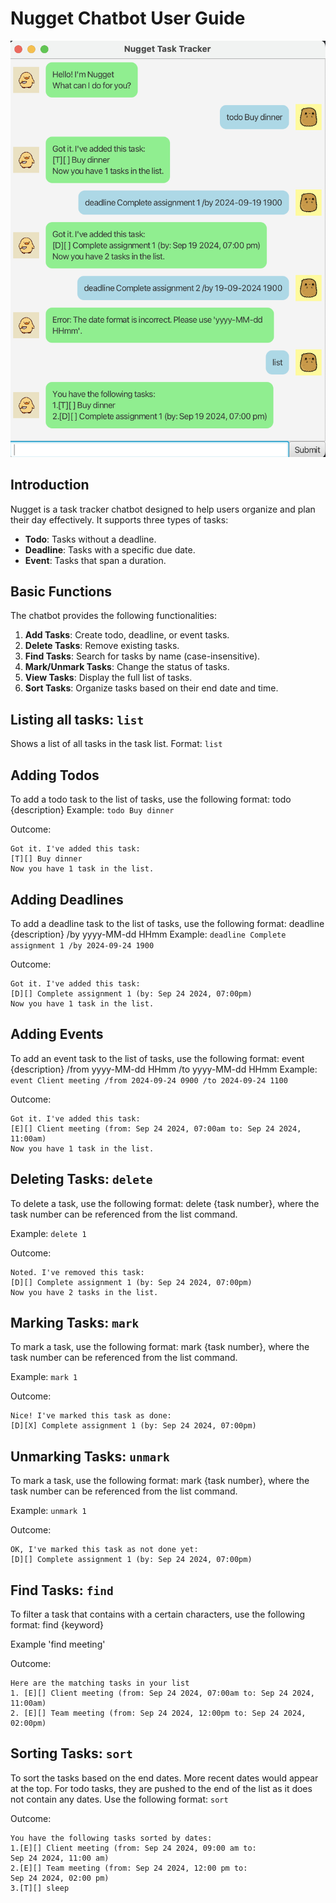 # Nugget Chatbot User Guide
![Ui.png](Ui.png)
## Introduction
Nugget is a task tracker chatbot designed to help users organize and plan their day effectively. It supports three types of tasks:
- **Todo**: Tasks without a deadline.
- **Deadline**: Tasks with a specific due date.
- **Event**: Tasks that span a duration.

## Basic Functions
The chatbot provides the following functionalities:
1. **Add Tasks**: Create todo, deadline, or event tasks.
2. **Delete Tasks**: Remove existing tasks.
3. **Find Tasks**: Search for tasks by name (case-insensitive).
4. **Mark/Unmark Tasks**: Change the status of tasks.
5. **View Tasks**: Display the full list of tasks.
6. **Sort Tasks**: Organize tasks based on their end date and time.

## Listing all tasks: `list`
Shows a list of all tasks in the task list.
Format: `list`

## Adding Todos
To add a todo task to the list of tasks, use the following format:
todo {description}
Example: `todo Buy dinner`

Outcome:
```
Got it. I've added this task:
[T][] Buy dinner
Now you have 1 task in the list.
```
## Adding Deadlines
To add a deadline task to the list of tasks, use the following format:
deadline {description} /by yyyy-MM-dd HHmm
Example: `deadline Complete assignment 1 /by 2024-09-24 1900`

Outcome:
```
Got it. I've added this task:
[D][] Complete assignment 1 (by: Sep 24 2024, 07:00pm)
Now you have 1 task in the list.
```

## Adding Events
To add an event task to the list of tasks, use the following format:
event {description} /from yyyy-MM-dd HHmm /to yyyy-MM-dd HHmm
Example: `event Client meeting /from 2024-09-24 0900 /to 2024-09-24 1100`

Outcome:
```
Got it. I've added this task:
[E][] Client meeting (from: Sep 24 2024, 07:00am to: Sep 24 2024, 11:00am)
Now you have 1 task in the list.
```
## Deleting Tasks: `delete`
To delete a task, use the following format:
delete {task number}, where the task number can be
referenced from the list command.

Example: `delete 1`

Outcome:
```
Noted. I've removed this task:
[D][] Complete assignment 1 (by: Sep 24 2024, 07:00pm)
Now you have 2 tasks in the list.
```

## Marking Tasks: `mark`
To mark a task, use the following format:
mark {task number}, where the task number can be
referenced from the list command.

Example: `mark 1`

Outcome:
```
Nice! I've marked this task as done:
[D][X] Complete assignment 1 (by: Sep 24 2024, 07:00pm)
```

## Unmarking Tasks: `unmark`
To mark a task, use the following format:
mark {task number}, where the task number can be
referenced from the list command.

Example: `unmark 1`

Outcome:
```
OK, I've marked this task as not done yet:
[D][] Complete assignment 1 (by: Sep 24 2024, 07:00pm)
```

## Find Tasks: `find`
To filter a task that contains with a certain characters,
use the following format: find {keyword}

Example 'find meeting'

Outcome:
```
Here are the matching tasks in your list
1. [E][] Client meeting (from: Sep 24 2024, 07:00am to: Sep 24 2024, 11:00am)
2. [E][] Team meeting (from: Sep 24 2024, 12:00pm to: Sep 24 2024, 02:00pm)
```

## Sorting Tasks: `sort`
To sort the tasks based on the end dates. More recent dates would appear at the top.
For todo tasks, they are pushed to the end of the list as it does not contain
any dates. Use the following format: `sort`

Outcome:
```
You have the following tasks sorted by dates:
1.[E][] Client meeting (from: Sep 24 2024, 09:00 am to:
Sep 24 2024, 11:00 am)
2.[E][] Team meeting (from: Sep 24 2024, 12:00 pm to:
Sep 24 2024, 02:00 pm)
3.[T][] sleep
```